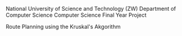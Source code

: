National University of Science and Technology (ZW)
Department of Computer Science
Computer Science Final Year Project

Route Planning using the Kruskal's Akgorithm


